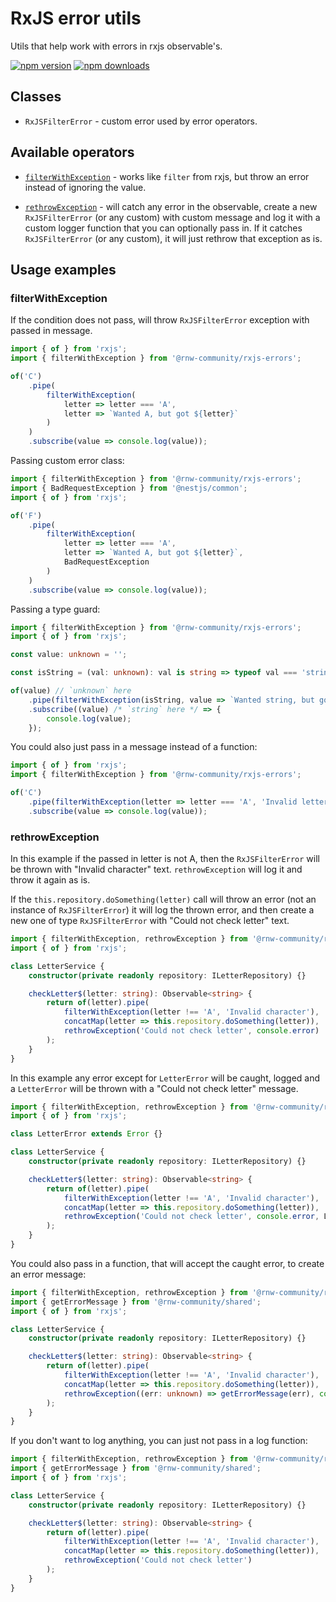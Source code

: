 # RxJS error utils

Utils that help work with errors in rxjs observable's.

[![npm version](https://badge.fury.io/js/%40rnw-community%2Frxjs-errors.svg)](https://badge.fury.io/js/%40rnw-community%2Frxjs-errors)
[![npm downloads](https://img.shields.io/npm/dm/%40rnw-community%2Frxjs-errors.svg)](https://www.npmjs.com/package/%40rnw-community%2Frxjs-errors)

## Classes

-   `RxJSFilterError` - custom error used by error operators.

## Available operators

-   [`filterWithException`](#filterwithexception) - works like `filter` from rxjs, but throw an error instead of ignoring the
    value.

-   [`rethrowException`](#rethrowexception) - will catch any error in the observable, create a
    new `RxJSFilterError` (or any custom) with custom message and log it with a custom logger function that you can optionally
    pass in. If it catches `RxJSFilterError` (or any custom), it will
    just rethrow that exception as is.

## Usage examples

### filterWithException

If the condition does not pass, will throw `RxJSFilterError` exception with passed in message.

```typescript
import { of } from 'rxjs';
import { filterWithException } from '@rnw-community/rxjs-errors';

of('C')
    .pipe(
        filterWithException(
            letter => letter === 'A',
            letter => `Wanted A, but got ${letter}`
        )
    )
    .subscribe(value => console.log(value));
```

Passing custom error class:

```typescript
import { filterWithException } from '@rnw-community/rxjs-errors';
import { BadRequestException } from '@nestjs/common';
import { of } from 'rxjs';

of('F')
    .pipe(
        filterWithException(
            letter => letter === 'A',
            letter => `Wanted A, but got ${letter}`,
            BadRequestException
        )
    )
    .subscribe(value => console.log(value));
```

Passing a type guard:

```typescript
import { filterWithException } from '@rnw-community/rxjs-errors';
import { of } from 'rxjs';

const value: unknown = '';

const isString = (val: unknown): val is string => typeof val === 'string';

of(value) // `unknown` here
    .pipe(filterWithException(isString, value => `Wanted string, but got ${typeof value}`))
    .subscribe((value) /* `string` here */ => {
        console.log(value);
    });
```

You could also just pass in a message instead of a function:

```typescript
import { of } from 'rxjs';
import { filterWithException } from '@rnw-community/rxjs-errors';

of('C')
    .pipe(filterWithException(letter => letter === 'A', 'Invalid letter recevied'))
    .subscribe(value => console.log(value));
```

### rethrowException

In this example if the passed in letter is not A, then the `RxJSFilterError` will be thrown with "Invalid character" text.
`rethrowException` will log it and throw it again as is.

If the `this.repository.doSomething(letter)` call will throw an error (not an instance of `RxJSFilterError`) it will log the
thrown error, and then create a new one of type `RxJSFilterError` with "Could not check letter" text.

```typescript
import { filterWithException, rethrowException } from '@rnw-community/rxjs-errors/src';
import { of } from 'rxjs';

class LetterService {
    constructor(private readonly repository: ILetterRepository) {}

    checkLetter$(letter: string): Observable<string> {
        return of(letter).pipe(
            filterWithException(letter !== 'A', 'Invalid character'),
            concatMap(letter => this.repository.doSomething(letter)),
            rethrowException('Could not check letter', console.error)
        );
    }
}
```

In this example any error except for `LetterError` will be caught, logged and a `LetterError` will be thrown with a "Could
not check letter" message.

```typescript
import { filterWithException, rethrowException } from '@rnw-community/rxjs-errors/src';
import { of } from 'rxjs';

class LetterError extends Error {}

class LetterService {
    constructor(private readonly repository: ILetterRepository) {}

    checkLetter$(letter: string): Observable<string> {
        return of(letter).pipe(
            filterWithException(letter !== 'A', 'Invalid character'),
            concatMap(letter => this.repository.doSomething(letter)),
            rethrowException('Could not check letter', console.error, LetterError)
        );
    }
}
```

You could also pass in a function, that will accept the caught error, to create an error message:

```typescript
import { filterWithException, rethrowException } from '@rnw-community/rxjs-errors';
import { getErrorMessage } from '@rnw-community/shared';
import { of } from 'rxjs';

class LetterService {
    constructor(private readonly repository: ILetterRepository) {}

    checkLetter$(letter: string): Observable<string> {
        return of(letter).pipe(
            filterWithException(letter !== 'A', 'Invalid character'),
            concatMap(letter => this.repository.doSomething(letter)),
            rethrowException((err: unknown) => getErrorMessage(err), console.error)
        );
    }
}
```

If you don't want to log anything, you can just not pass in a log function:

```typescript
import { filterWithException, rethrowException } from '@rnw-community/rxjs-errors';
import { getErrorMessage } from '@rnw-community/shared';
import { of } from 'rxjs';

class LetterService {
    constructor(private readonly repository: ILetterRepository) {}

    checkLetter$(letter: string): Observable<string> {
        return of(letter).pipe(
            filterWithException(letter !== 'A', 'Invalid character'),
            concatMap(letter => this.repository.doSomething(letter)),
            rethrowException('Could not check letter')
        );
    }
}
```
